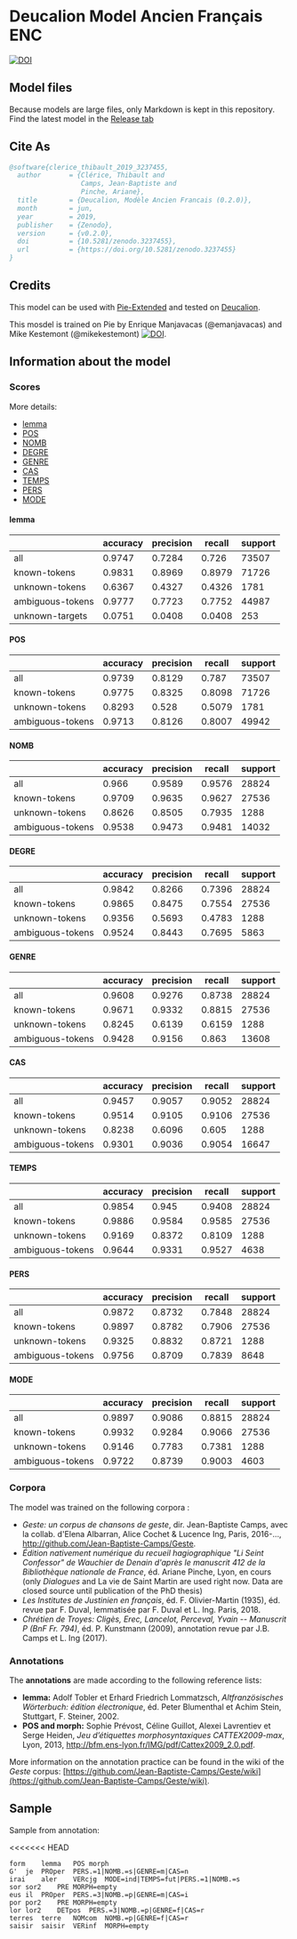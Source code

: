 Deucalion Model Ancien Français ENC
===================================

[![DOI](https://zenodo.org/badge/DOI/10.5281/zenodo.2539134.svg)](https://doi.org/10.5281/zenodo.2539134)

## Model files

Because models are large files, only Markdown is kept in this repository. Find the latest model in the [Release tab](https://github.com/chartes/deucalion-model-af/releases/latest)

## Cite As

```bibtex
@software{clerice_thibault_2019_3237455,
  author       = {Clérice, Thibault and
                  Camps, Jean-Baptiste and
                  Pinche, Ariane},
  title        = {Deucalion, Modèle Ancien Francais (0.2.0)},
  month        = jun,
  year         = 2019,
  publisher    = {Zenodo},
  version      = {v0.2.0},
  doi          = {10.5281/zenodo.3237455},
  url          = {https://doi.org/10.5281/zenodo.3237455}
}
```

## Credits

This model can be used with [Pie-Extended](https://github.com/hipster-philology/nlp-pie-taggers) and tested on [Deucalion](https://dh.chartes.psl.eu/deucalion/fro).

This mosdel is trained on Pie by Enrique Manjavacas (@emanjavacas) and Mike Kestemont (@mikekestemont) [![DOI](https://zenodo.org/badge/131014015.svg)](https://zenodo.org/badge/latestdoi/131014015).

## Information about the model

### Scores

<!-- Start Scores -->
More details:
- [lemma](lemma-pos.score.md)
- [POS](lemma-pos.score.md)
- [NOMB](morph/nomb.tar.score.md)
- [DEGRE](morph/degre.tar.score.md)
- [GENRE](morph/genre.tar.score.md)
- [CAS](morph/cas.tar.score.md)
- [TEMPS](morph/temps.tar.score.md)
- [PERS](morph/pers.tar.score.md)
- [MODE](morph/mode.tar.score.md)


#### lemma

|                  | accuracy | precision | recall | support |
|------------------|----------|-----------|--------|---------|
| all              | 0.9747   | 0.7284    | 0.726  | 73507   |
| known-tokens     | 0.9831   | 0.8969    | 0.8979 | 71726   |
| unknown-tokens   | 0.6367   | 0.4327    | 0.4326 | 1781    |
| ambiguous-tokens | 0.9777   | 0.7723    | 0.7752 | 44987   |
| unknown-targets  | 0.0751   | 0.0408    | 0.0408 | 253     |


#### POS

|                  | accuracy | precision | recall | support |
|------------------|----------|-----------|--------|---------|
| all              | 0.9739   | 0.8129    | 0.787  | 73507   |
| known-tokens     | 0.9775   | 0.8325    | 0.8098 | 71726   |
| unknown-tokens   | 0.8293   | 0.528     | 0.5079 | 1781    |
| ambiguous-tokens | 0.9713   | 0.8126    | 0.8007 | 49942   |


#### NOMB

|                  | accuracy | precision | recall | support |
|------------------|----------|-----------|--------|---------|
| all              | 0.966    | 0.9589    | 0.9576 | 28824   |
| known-tokens     | 0.9709   | 0.9635    | 0.9627 | 27536   |
| unknown-tokens   | 0.8626   | 0.8505    | 0.7935 | 1288    |
| ambiguous-tokens | 0.9538   | 0.9473    | 0.9481 | 14032   |


#### DEGRE

|                  | accuracy | precision | recall | support |
|------------------|----------|-----------|--------|---------|
| all              | 0.9842   | 0.8266    | 0.7396 | 28824   |
| known-tokens     | 0.9865   | 0.8475    | 0.7554 | 27536   |
| unknown-tokens   | 0.9356   | 0.5693    | 0.4783 | 1288    |
| ambiguous-tokens | 0.9524   | 0.8443    | 0.7695 | 5863    |


#### GENRE

|                  | accuracy | precision | recall | support |
|------------------|----------|-----------|--------|---------|
| all              | 0.9608   | 0.9276    | 0.8738 | 28824   |
| known-tokens     | 0.9671   | 0.9332    | 0.8815 | 27536   |
| unknown-tokens   | 0.8245   | 0.6139    | 0.6159 | 1288    |
| ambiguous-tokens | 0.9428   | 0.9156    | 0.863  | 13608   |


#### CAS

|                  | accuracy | precision | recall | support |
|------------------|----------|-----------|--------|---------|
| all              | 0.9457   | 0.9057    | 0.9052 | 28824   |
| known-tokens     | 0.9514   | 0.9105    | 0.9106 | 27536   |
| unknown-tokens   | 0.8238   | 0.6096    | 0.605  | 1288    |
| ambiguous-tokens | 0.9301   | 0.9036    | 0.9054 | 16647   |


#### TEMPS

|                  | accuracy | precision | recall | support |
|------------------|----------|-----------|--------|---------|
| all              | 0.9854   | 0.945     | 0.9408 | 28824   |
| known-tokens     | 0.9886   | 0.9584    | 0.9585 | 27536   |
| unknown-tokens   | 0.9169   | 0.8372    | 0.8109 | 1288    |
| ambiguous-tokens | 0.9644   | 0.9331    | 0.9527 | 4638    |


#### PERS

|                  | accuracy | precision | recall | support |
|------------------|----------|-----------|--------|---------|
| all              | 0.9872   | 0.8732    | 0.7848 | 28824   |
| known-tokens     | 0.9897   | 0.8782    | 0.7906 | 27536   |
| unknown-tokens   | 0.9325   | 0.8832    | 0.8721 | 1288    |
| ambiguous-tokens | 0.9756   | 0.8709    | 0.7839 | 8648    |


#### MODE

|                  | accuracy | precision | recall | support |
|------------------|----------|-----------|--------|---------|
| all              | 0.9897   | 0.9086    | 0.8815 | 28824   |
| known-tokens     | 0.9932   | 0.9284    | 0.9066 | 27536   |
| unknown-tokens   | 0.9146   | 0.7783    | 0.7381 | 1288    |
| ambiguous-tokens | 0.9722   | 0.8739    | 0.9003 | 4603    |


<!-- End Scores -->

### Corpora

The model was trained on the following corpora :

- _Geste: un corpus de chansons de geste_, dir. Jean-Baptiste Camps, avec la collab. d'Elena Albarran, Alice Cochet & Lucence Ing, Paris, 2016-…, http://github.com/Jean-Baptiste-Camps/Geste.
- _Édition nativement numérique du recueil hagiographique "Li Seint Confessor" de Wauchier de Denain d'après le manuscrit 412 de la Bibliothèque nationale de France_, éd. Ariane Pinche, Lyon, en cours (only _Dialogues_ and La vie de Saint Martin are used right now. Data are closed source until publication of the PhD thesis)
- _Les Institutes de Justinien en français_, éd. F. Olivier-Martin (1935), éd. revue par F. Duval, lemmatisée par F. Duval et L. Ing. Paris, 2018.
- _Chrétien de Troyes: Cligès, Erec, Lancelot, Perceval, Yvain -- Manuscrit P (BnF Fr. 794)_, éd. P. Kunstmann (2009), annotation revue par J.B. Camps et L. Ing (2017).


### Annotations

The **annotations** are made according to the following reference lists:

- **lemma:** Adolf Tobler et Erhard Friedrich Lommatzsch, _Altfranzösisches Wörterbuch: édition électronique_, éd. Peter Blumenthal et Achim Stein, Stuttgart, F. Steiner, 2002.
- **POS and morph:** Sophie Prévost, Céline Guillot, Alexei Lavrentiev et Serge Heiden, _Jeu d’étiquettes morphosyntaxiques  CATTEX2009-max_, Lyon, 2013, http://bfm.ens-lyon.fr/IMG/pdf/Cattex2009_2.0.pdf.

More information on the annotation practice can be found in the wiki of the _Geste_ corpus: [https://github.com/Jean-Baptiste-Camps/Geste/wiki](https://github.com/Jean-Baptiste-Camps/Geste/wiki).

## Sample

Sample from annotation:

<<<<<<< HEAD
```tsv
form	lemma	POS	morph
G'	je	PROper	PERS.=1|NOMB.=s|GENRE=m|CAS=n
irai	aler	VERcjg	MODE=ind|TEMPS=fut|PERS.=1|NOMB.=s
sor	sor2	PRE	MORPH=empty
eus	il	PROper	PERS.=3|NOMB.=p|GENRE=m|CAS=i
por	por2	PRE	MORPH=empty
lor	lor2	DETpos	PERS.=3|NOMB.=p|GENRE=f|CAS=r
terres	terre	NOMcom	NOMB.=p|GENRE=f|CAS=r
saisir	saisir	VERinf	MORPH=empty
```
